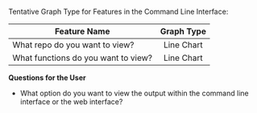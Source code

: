 Tentative Graph Type for Features in the Command Line Interface:

| Feature Name        | Graph Type         |
| ------------- |:-------------:|
| What repo do you want to view?           | Line Chart|
| What functions do you want to view?      | Line Chart|


**Questions for the User** 

* What option do you want to view the output within the command line interface or the web interface?
